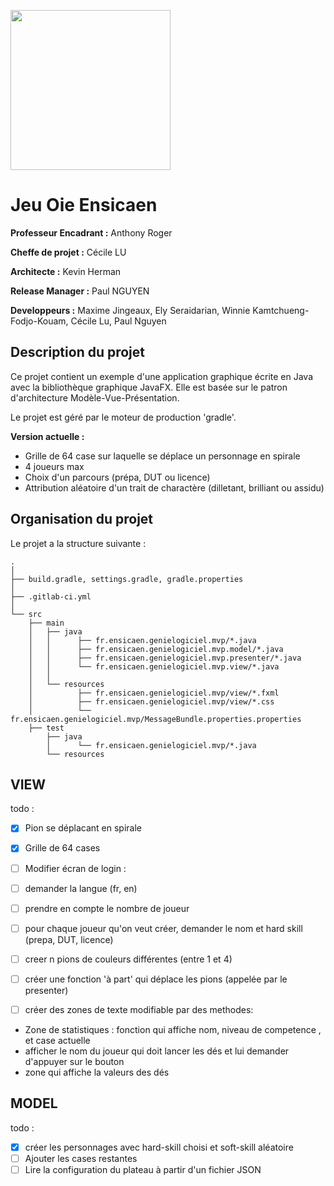 [<img src="https://www.ensicaen.fr/wp-content/uploads/2017/02/LogoEnsicaen.gif" width="256" >](https://www.ensicaen.fr)

Jeu Oie Ensicaen
================

**Professeur Encadrant :** Anthony Roger

**Cheffe de projet :** Cécile LU

**Architecte :** Kevin Herman

**Release Manager :** Paul NGUYEN

**Developpeurs :** Maxime Jingeaux, Ely Seraidarian, Winnie Kamtchueng-Fodjo-Kouam, Cécile Lu, Paul Nguyen

## Description du projet

Ce projet contient un exemple d'une application graphique écrite en Java avec
la bibliothèque graphique JavaFX. Elle est basée sur le patron d'architecture
Modèle-Vue-Présentation.

Le projet est géré par le moteur de production 'gradle'.

**Version actuelle :** 
- Grille de 64 case sur laquelle se déplace un personnage en spirale
- 4 joueurs max
- Choix d'un parcours (prépa, DUT ou licence)
- Attribution aléatoire d'un trait de charactère (dilletant, brilliant ou assidu)

## Organisation du projet

Le projet a la structure suivante :

    .
    │
    ├── build.gradle, settings.gradle, gradle.properties
    │
    ├── .gitlab-ci.yml
    │
    └── src
        ├── main
        │   ├── java
        │   │      ├── fr.ensicaen.genielogiciel.mvp/*.java
        │   │      ├── fr.ensicaen.genielogiciel.mvp.model/*.java
        │   │      ├── fr.ensicaen.genielogiciel.mvp.presenter/*.java
        │   │      └── fr.ensicaen.genielogiciel.mvp.view/*.java
        │   │
        │   └── resources
        │          ├── fr.ensicaen.genielogiciel.mvp/view/*.fxml
        │          ├── fr.ensicaen.genielogiciel.mvp/view/*.css
        │          └── fr.ensicaen.genielogiciel.mvp/MessageBundle.properties.properties
        ├── test
            ├── java
            │      └── fr.ensicaen.genielogiciel.mvp/*.java
            └── resources

## VIEW
todo : 

- [x] Pion se déplacant en spirale
- [x] Grille de 64 cases
- [ ] Modifier écran de login :
- [ ] demander la langue (fr, en)
- [ ] prendre en compte le nombre de joueur
- [ ] pour chaque joueur qu'on veut créer, demander le nom et hard skill (prepa, DUT, licence)

- [ ] creer n pions de couleurs différentes (entre 1 et 4)

- [ ] créer une fonction 'à part' qui déplace les pions (appelée par le presenter)

- [ ] créer des zones de texte modifiable par des methodes: 
- Zone de statistiques : fonction qui affiche nom, niveau de competence , et case actuelle
- afficher le nom du joueur qui doit lancer les dés et lui demander d'appuyer sur le bouton
- zone qui affiche la valeurs des dés

## MODEL 
todo :

- [x] créer les personnages avec hard-skill choisi et soft-skill aléatoire
- [ ] Ajouter les cases restantes 
- [ ] Lire la configuration du plateau à partir d'un fichier JSON